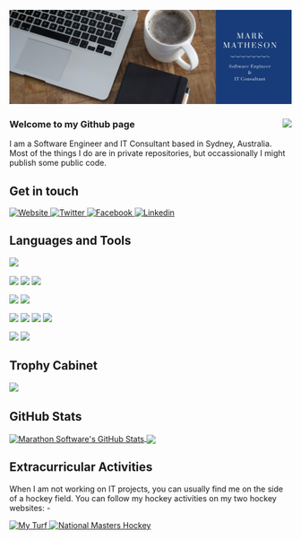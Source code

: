 <!---
nzrunner/nzrunner is a ✨ special ✨ repository because its `README.md` (this file) appears on your GitHub profile.
You can click the Preview link to take a look at your changes.
--->
![NZRunner-Banner](https://github.com/nzrunner/nzrunner/blob/master/Coffee%20Shop%20Twitter%20Header.png)
### Welcome to my Github page <img align="right" src="https://komarev.com/ghpvc/?username=nzrunner"/>
<p>I am a Software Engineer and IT Consultant based in Sydney, Australia. Most of the things I do are in private repositories, but occassionally I might publish some public code.</p>

## Get in touch
<a href="https://marathonsoftware.com.au" target="blank">
  <img
    alt="Website"
    src="https://img.shields.io/badge/Website-183c79?style=for-the-badge&logo=joomla&logoColor=white&color=183c79"
  />
</a>
<a href="https://twitter.com/marathonsoft" target="blank">
  <img
    alt="Twitter"
    src="https://img.shields.io/badge/Twitter-1DA1F2?style=for-the-badge&logo=twitter&logoColor=white&color=1DA1F2"
  />
</a>
<a href="https://facebook.com/marathonsoftware" target="blank">
  <img
    alt="Facebook"
    src="https://img.shields.io/badge/Facebook-3b5998?style=for-the-badge&logo=facebook&logoColor=white&color=3b5998"
  />
</a>
<a href="https://linkedin.com/in/nzrunner/" target="blank">
  <img
    alt="Linkedin"
    src="https://img.shields.io/badge/LinkedIn-0077B5?style=for-the-badge&logo=linkedin&logoColor=white&color=0077B5"
  />
</a>

## Languages and Tools
![](https://img.shields.io/badge/OS-Linux-informational?style=plastic&logo=linux&logoColor=white&color=FCC624)

![](https://img.shields.io/badge/Code-HTML5-informational?style=plastic&logo=html5&logoColor=white&color=E34F26)
![](https://img.shields.io/badge/Code-PHP-informational?style=plastic&logo=php&logoColor=white&color=777BB4)
![](https://img.shields.io/badge/Code-Visual%20Studio-informational?style=plastic&logo=visual-studio&logoColor=white&color=5C2D91)

![](https://img.shields.io/badge/CMS-Joomla-informational?style=plastic&logo=joomla&logoColor=white&color=5091CD)
![](https://img.shields.io/badge/CMS-Wordpress-informational?style=plastic&logo=wordpress&logoColor=white&color=21759B)

![](https://img.shields.io/badge/Tools-Docker-informational?style=plastic&logo=docker&logoColor=white&color=2496ED)
![](https://img.shields.io/badge/Tools-Zoho-informational?style=plastic&logo=zoho&logoColor=white&color=C8202B)
![](https://img.shields.io/badge/Tools-PiHole-informational?style=plastic&logo=pihole&logoColor=white&color=96060C)
![](https://img.shields.io/badge/Tools-Eclipse-informational?style=plastic&logo=eclipse&logoColor=white&color=2C2255)

![](https://img.shields.io/badge/Hardware-Ubiquiti-informational?style=plastic&logo=ubiquiti&logoColor=white&color=0559C9)
![](https://img.shields.io/badge/Hardware-Synology-informational?style=plastic&logo=synology&logoColor=white&color=B5B5B6)

## Trophy Cabinet
<img width=800 src="https://github-profile-trophy.vercel.app/?username=nzrunner&column=9&theme=algolia&no-frame=false"/>

## GitHub Stats
<a href="https://github.com/nzrunner/nzrunner">
  <img align="center" src="https://github-readme-stats.vercel.app/api?username=nzrunner&show_icons=true&count_private=true&theme=algolia" alt="Marathon Software's GitHub Stats" />
</a>
<a href="https://github.com/nzrunner/nzrunner">
  <img align="center" src="http://github-readme-streak-stats.herokuapp.com?user=nzrunner&theme=algolia" />
</a>

<!--
<a href="https://github.com/nzrunner/nzrunner">
  <img align="center" src="https://github-readme-stats.vercel.app/api/top-langs/?username=nzrunner&theme=algolia&layout=compact&show-icons=true&langs_count=5" />
</a>

[![nzrunner's wakatime stats](https://github-readme-stats.vercel.app/api/wakatime?username=nzrunner)](https://github.com/anuraghazra/github-readme-stats)
-->

## Extracurricular Activities
<p>When I am not working on IT projects, you can usually find me on the side of a hockey field. You can follow my hockey activities on my two hockey websites: -</p>
<a href="https://myturf.com.au" target="blank">
  <img
    alt="My Turf"
    src="https://img.shields.io/badge/My Turf-1870e4?style=for-the-badge&logo=joomla&logoColor=white&color=1870e4"
</a>
<a href="https://nationalmastershockey.com.au" target="blank">
  <img
    alt="National Masters Hockey"
    src="https://img.shields.io/badge/National Masters Hockey-48d6a7?style=for-the-badge&logo=joomla&logoColor=white&color=48d6a7"
</a>

<!--
## My Repos

[![Business Repo](https://github-readme-stats.vercel.app/api/pin/?username=nzrunner&repo=nzrunner&show_owner=true)](https://github.com/nzrunner/nzrunner)

-->
